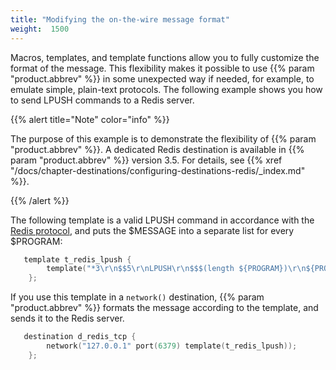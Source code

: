 ```yaml
---
title: "Modifying the on-the-wire message format"
weight:  1500
---
```

<!-- DISCLAIMER: This file is based on the syslog-ng Open Source Edition documentation https://github.com/balabit/syslog-ng-ose-guides/commit/2f4a52ee61d1ea9ad27cb4f3168b95408fddfdf2 and is used under the terms of The syslog-ng Open Source Edition Documentation License. The file has been modified by Axoflow. -->

Macros, templates, and template functions allow you to fully customize the format of the message. This flexibility makes it possible to use {{% param "product.abbrev" %}} in some unexpected way if needed, for example, to emulate simple, plain-text protocols. The following example shows you how to send LPUSH commands to a Redis server.

{{% alert title="Note" color="info" %}}

The purpose of this example is to demonstrate the flexibility of {{% param "product.abbrev" %}}. A dedicated Redis destination is available in {{% param "product.abbrev" %}} version 3.5. For details, see {{% xref "/docs/chapter-destinations/configuring-destinations-redis/_index.md" %}}.

{{% /alert %}}

The following template is a valid LPUSH command in accordance with the [Redis protocol](https://redis.io/topics/protocol/), and puts the $MESSAGE into a separate list for every $PROGRAM:

```c
   template t_redis_lpush {
        template("*3\r\n$$5\r\nLPUSH\r\n$$$(length ${PROGRAM})\r\n${PROGRAM}\r\n$$$(length ${MESSAGE})\r\n${MESSAGE}\r\n");
    };

```

If you use this template in a `network()` destination, {{% param "product.abbrev" %}} formats the message according to the template, and sends it to the Redis server.

```c
   destination d_redis_tcp {
        network("127.0.0.1" port(6379) template(t_redis_lpush));
    };

```
